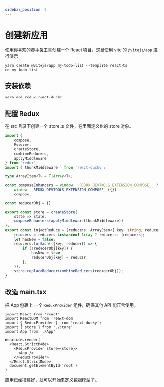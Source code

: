 ```yaml
---
sidebar_position: 2
---
```

# 创建新应用

使用你喜欢的脚手架工具创建一个 React 项目，这里使用 vite 的 `@vitejs/app` 进行演示
```shell
yarn create @vitejs/app my-todo-list --template react-ts
cd my-todo-list
```

## 安装依赖

```shell
yarn add redux react-ducky
```

## 配置 Redux
在 src 目录下创建一个 store.ts 文件，在里面定义你的 store 对象。
```ts title=src/store.ts
import {
    compose,
    Reducer,
    createStore,
    combineReducers,
    applyMiddleware
} from 'redux';
import { thunkMiddleware } from 'react-ducky';

type ArrayItem<T> = T|Array<T>;

const composeEnhancers = window.__REDUX_DEVTOOLS_EXTENSION_COMPOSE__ ?
    window.__REDUX_DEVTOOLS_EXTENSION_COMPOSE__({}) :
    compose;

const reducerObj = {}

export const store = createStore(
    state => state,
    composeEnhancers(applyMiddleware(thunkMiddleware))
);
export const injectReduce = (reducers: ArrayItem<{ key: string; reducer: Reducer; }>) => {
    reducers = reducers instanceof Array ? reducers: [reducers];
    let hasNew = false;
    reducers.forEach(({key, reducer}) => {
        if (!reducerObj[key]) {
            hasNew = true;
            reducerObj[key] = reducer;
        };
    });
    store.replaceReducer(combineReducers(reducerObj));
}
```
## 改造 main.tsx
把 App 包裹上 一个 `ReduxProvider` 组件，确保其他 API 能正常使用。
```tsx {3,4,10,12} title=src/main.tsx
import React from 'react'
import ReactDOM from 'react-dom'
import { ReduxProvider } from 'react-ducky';
import { store } from './store'
import App from './App'

ReactDOM.render(
  <React.StrictMode>
    <ReduxProvider store={store}>
      <App />
    </ReduxProvider>
  </React.StrictMode>,
  document.getElementById('root')
)
```
应用已经搭建好，就可以开始来定义数据模型了。